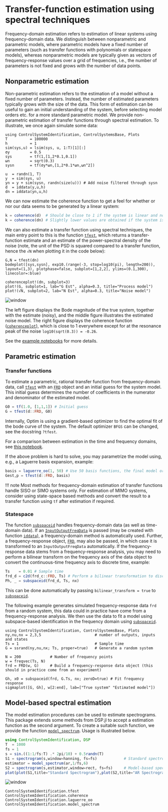 # Transfer-function estimation using spectral techniques

Frequency-domain estimation refers to estimation of linear systems using frequency-domain data. We distinguish between nonparametric and parametric models, where parametric models have a fixed number of parameters (such as transfer functions with polynomials or statespace models), whereas nonparametric models are typically given as vectors of frequency-response values over a grid of frequencies, i.e., the number of parameters is not fixed and grows with the number of data points.

## Nonparametric estimation
Non-parametric estimation refers to the estimation of a model without a fixed number of parameters. Instead, the number of estimated parameters typically grows with the size of the data. This form of estimation can be useful to gain an initial understanding of the system, before selecting model orders etc. for a more standard parametric model. We provide non-parametric estimation of transfer functions through spectral estimation. To illustrate, we once again simulate some data:
```@example npfreq
using ControlSystemIdentification, ControlSystemsBase, Plots
T          = 100000
h          = 1
sim(sys,u) = lsim(sys, u, 1:T)[1][:]
σy         = 0.5
sys        = tf(1,[1,2*0.1,0.1])
ωn         = sqrt(0.3)
sysn       = tf(σy*ωn,[1,2*0.1*ωn,ωn^2])

u  = randn(1, T)
y  = sim(sys, u)
yn = y + sim(sysn, randn(size(u))) # Add noise filtered through sysn
d  = iddata(y,u,h)
dn = iddata(yn,u,h)
```
We can now estimate the coherence function to get a feel for whether or nor our data seems to be generated by a linear system:
```julia
k = coherence(d)  # Should be close to 1 if the system is linear and noise free
k = coherence(dn) # Slightly lower values are obtained if the system is subject to measurement noise
```
We can also estimate a transfer function using spectral techniques, the main entry point to this is the function [`tfest`](@ref), which returns a transfer-function estimate and an estimate of the power-spectral density of the noise (note, the unit of the PSD is squared compared to a transfer function, hence the `√N` when plotting it in the code below):
```@example npfreq
G,N = tfest(dn)
bodeplot([sys,sysn], exp10.(range(-3, stop=log10(pi), length=200)), layout=(1,3), plotphase=false, subplot=[1,2,2], ylims=(0.1,300), linecolor=:blue)

coherenceplot!(dn, subplot=3)
plot!(G, subplot=1, lab="G Est", alpha=0.3, title="Process model")
plot!(√N, subplot=2, lab="N Est", alpha=0.3, title="Noise model")
```
![window](https://github.com/baggepinnen/ControlSystemIdentification.jl/blob/master/figs/bodecoher.png?raw=true)

The left figure displays the Bode magnitude of the true system, together with the estimate (noisy), and the middle figure illustrates the estimated noise model. The right figure displays the coherence function ([`coherenceplot`](@ref)), which is close to 1 everywhere except for at the resonance peak of the noise `log10(sqrt(0.3)) = -0.26`.

See the [example notebooks](
https://github.com/JuliaControl/ControlExamples.jl?files=1) for more details.

## Parametric estimation
### Transfer functions
To estimate a parametric, rational transfer function from frequency-domain data, call [`tfest`](@ref) with an [`FRD`](@ref) object and an initial guess for the system model. This initial guess determines the number of coefficients in the numerator and denominator of the estimated model.
```julia
G0 = tf(1.0, [1,1,1]) # Initial guess
G = tfest(d::FRD, G0)
```
Internally, Optim is using a gradient-based optimizer to find the optimal fit of the bode curve of the system. The default optimizer `BFGS` can be changed, see the docstring `?tfest`.

For a comparison between estimation in the time and frequency domains, see [this notebook](https://nbviewer.jupyter.org/github/JuliaControl/ControlExamples.jl/blob/master/identification_time_vs_freq.ipynb).

If the above problem is hard to solve, you may parametrize the model using, e.g., a Laguerre basis expansion, example:
```julia
basis = laguerre_oo(1, 50) # Use 50 basis functions, the final model order may be reduced with baltrunc
Gest,p = tfest(d::FRD, basis)
```

!!! note
    Most methods for frequency-domain estimation of transfer functions handle SISO or SIMO systems only. For estimation of MIMO systems, consider using state-space based methods and convert the result to a transfer function using `tf` after estimation if required. 

### Statespace
The function [`subspaceid`](@ref) handles frequency-domain data (as well as time-domain data). If an [`InputOutputFreqData`](@ref) is passed (may be created with function [`iddata`](@ref)), a frequency-domain method is automatically used. Further, a frequency-response object, [`FRD`](@ref), may also be passed, in which case it is transformed to an `InputOutputFreqData` automatically. If the frequency-response data stems from a frequency-response analysis, you may need to perform a bilinear transform on the frequency axis of the data object to convert the continuous-time frequency axis to discrete time, example:
```julia
Ts    = 0.01 # Sample time
frd_d = c2d(frd_c::FRD, Ts) # Perform a bilinear transformation to discrete-time frequency vector
Ph, _ = subspaceid(frd_d, Ts, nx)
```
This can be done automatically by passing `bilinear_transform = true` to [`subspaceid`](@ref).

The following example generates simulated frequency-response data `frd` from a random system, this data could in practice have come from a frequency-response analysis. We then use the data to fit a model using subspace-based identification in the frequency domain using [`subspaceid`](@ref).
```@example subspacefreq
using ControlSystemIdentification, ControlSystemsBase, Plots
ny,nu,nx = 2,3,5                        # number of outputs, inputs and states
Ts = 1                                  # Sample time
G = ssrand(ny,nu,nx; Ts, proper=true)   # Generate a random system

N = 200             # Number of frequency points
w = freqvec(Ts, N)
frd = FRD(w, G)     # Build a frequency-response data object (this should in practice come from an experiment) 

Gh, x0 = subspaceid(frd, G.Ts, nx; zeroD=true) # Fit frequency response
sigmaplot([G, Gh], w[2:end], lab=["True system" "Estimated model"])
```

## Model-based spectral estimation
The model estimation procedures can be used to estimate spectrograms. This package extends some methods from DSP.jl to accept a estimation function as the second argument. To create a suitable such function, we provide the function [`model_spectrum`](@ref). Usage is illustrated below.
```julia
using ControlSystemIdentification, DSP
T  = 1000
fs = 1
s = sin.((1:1/fs:T) .* 2pi/10) + 0.5randn(T)
S1 = spectrogram(s,window=hanning, fs=fs)            # Standard spectrogram
estimator = model_spectrum(ar,1/fs,6)
S2 = spectrogram(s,estimator,window=rect, fs=fs)     # Model-based spectrogram
plot(plot(S1,title="Standard Spectrogram"),plot(S2,title="AR Spectrogram")) # Requires the package LPVSpectral.jl
```
![window](https://github.com/baggepinnen/ControlSystemIdentification.jl/blob/master/figs/ar_spectrogram.svg?raw=true)



```@docs
ControlSystemIdentification.tfest
ControlSystemIdentification.coherence
ControlSystemIdentification.laguerre_oo
ControlSystemIdentification.model_spectrum
```